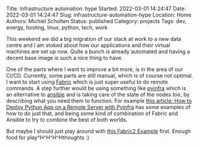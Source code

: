 Title: Infrastructure automation: hype
Started: 2022-03-01 14:24:47
Date: 2022-03-01 14:24:47
Slug: infrastructure-automation-hype
Location: Home
Authors: Michiel Scholten
Status: published
Category: projects
Tags: dev, energy, hosting, linux, python, tech, work

This weekend we did a big migration of our stack at work to a new data centre and I am stoked about how our applications and their virtual machines are set up now. Quite a bunch is already automated and having a decent base image is such a nice thing to have.

One of the parts where I want to improve a bit more, is in the area of our CI/CD. Currently, some parts are still manual, which is of course not optimal. I want to start using [Fabric](https://www.fabfile.org/) which is just super useful to do remote commands. A step further would be using something like [pyinfra](https://pyinfra.com/) which is an alternative to [ansible](https://www.ansible.com/) and is taking care of the state of the nodes too, by describing what you need them to function. For example [this article: How to Deploy Python App on a Remote Server with Pyinfra](https://python.plainenglish.io/deploy-your-python-app-on-remote-server-with-pyinfra-42753ada37ca) has some examples of how to do just that, and being some kind of combination of Fabric and Ansible to try to combine the best of both worlds.

But maybe I should just play around with [this Fabric2 Example](https://github.com/chrisgo/fabric2-example) first. Enough food for play^H^H^H^Hthoughts :)
